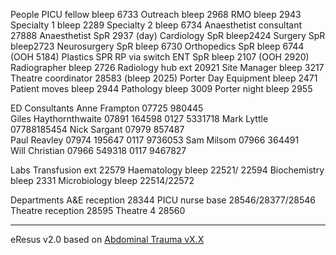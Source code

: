 People
PICU fellow bleep 6733
Outreach bleep 2968
RMO bleep 2943
Specialty 1 bleep 2289
Specialty 2 bleep 6734
Anaesthetist consultant 27888
Anaesthetist SpR 2937 (day)
Cardiology SpR bleep2424
Surgery SpR bleep2723
Neurosurgery SpR bleep 6730
Orthopedics SpR bleep 6744 (OOH 5184)
Plastics SPR RP via switch
ENT SpR bleep 2107 (OOH 2920)
Radiographer bleep 2726
Radiology hub ext 20921 
Site Manager bleep 3217
Theatre coordinator 28583 (bleep 2025)
Porter Day
Equipment bleep 2471
Patient moves bleep 2944
Pathology bleep 3009
Porter night bleep 2955

ED Consultants
Anne Frampton	07725 980445	
Giles Haythornthwaite	07891 164598	0127 5331718
Mark Lyttle	07788185454	
Nick Sargant	07979 857487	
Paul Reavley	07974 195647	0117 9736053
Sam Milsom	07966 364491	
Will Christian	07966 549318	0117 9467827

Labs
Transfusion ext 22579
Haematology bleep 22521/ 22594
Biochemistry bleep 2331
Microbiology bleep 22514/22572

Departments
A&E reception 28344
PICU nurse base 28546/28377/28546
Theatre reception 28595
Theatre 4 28560

--- 
eResus v2.0 based on [Abdominal Trauma vX.X](http://test.com)

